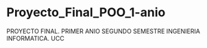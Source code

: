 # Proyecto_Final_POO_1-anio
PROYECTO FINAL. PRIMER ANIO SEGUNDO SEMESTRE INGENIERIA INFORMATICA. UCC
